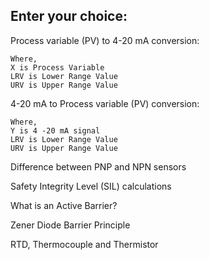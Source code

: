 Enter your choice:
-----------------

Process variable (PV) to 4-20 mA conversion:

    Where,
    X is Process Variable
    LRV is Lower Range Value
    URV is Upper Range Value

4-20 mA to Process variable (PV) conversion:

    Where,
    Y is 4 -20 mA signal
    LRV is Lower Range Value
    URV is Upper Range Value

Difference between PNP and NPN sensors

Safety Integrity Level (SIL) calculations

What is an Active Barrier?

Zener Diode Barrier Principle

RTD, Thermocouple and Thermistor